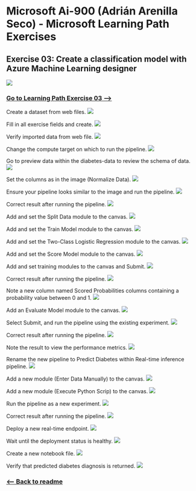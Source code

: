 # Microsoft Ai-900 (Adrián Arenilla Seco) - Microsoft Learning Path Exercises


## Exercise 03: Create a classification model with Azure Machine Learning designer
![](diabetes.png)

### [Go to Learning Path Exercise 03 -->](https://docs.microsoft.com/en-gb/learn/modules/create-classification-model-azure-machine-learning-designer)


Create a dataset from web files.
![](Evidences/Image01.png)


Fill in all exercise fields and create.
![](Evidences/Image02.png)


Verify imported data from web file.
![](Evidences/Image03.png)


Change the compute target on which to run the pipeline.
![](Evidences/Image04.png)


Go to preview data within the diabetes-data to review the schema of data.
![](Evidences/Image05.png)


Set the columns as in the image (Normalize Data).
![](Evidences/Image06.png)


Ensure your pipeline looks similar to the image and run the pipeline.
![](Evidences/Image07.png)


Correct result after running the pipeline.
![](Evidences/Image08.png)


Add and set the Split Data module to the canvas.
![](Evidences/Image09.png)


Add and set the Train Model module to the canvas.
![](Evidences/Image10.png)


Add and set the Two-Class Logistic Regression module to the canvas.
![](Evidences/Image11.png)


Add and set the Score Model module to the canvas.
![](Evidences/Image12.png)


Add and set training modules to the canvas and Submit.
![](Evidences/Image13.png)


Correct result after running the pipeline.
![](Evidences/Image14.png)


Note a new column named Scored Probabilities columns containing a probability value between 0 and 1.
![](Evidences/Image15.png)


Add an Evaluate Model module to the canvas.
![](Evidences/Image16.png)


Select Submit, and run the pipeline using the existing experiment.
![](Evidences/Image17.png)


Correct result after running the pipeline.
![](Evidences/Image18.png)


Note the result to view the performance metrics.
![](Evidences/Image19.png)


Rename the new pipeline to Predict Diabetes within Real-time inference pipeline.
![](Evidences/Image20.png)


Add a new module (Enter Data Manually) to the canvas.
![](Evidences/Image21.png)


Add a new module (Execute Python Scrip) to the canvas.
![](Evidences/Image22.png)


Run the pipeline as a new experiment.
![](Evidences/Image23.png)


Correct result after running the pipeline.
![](Evidences/Image24.png)


Deploy a new real-time endpoint.
![](Evidences/Image25.png)


Wait until the deployment status is healthy.
![](Evidences/Image26.png)


Create a new notebook file.
![](Evidences/Image27.png)


Verify that predicted diabetes diagnosis is returned.
![](Evidences/Image28.png)


### [<-- Back to readme](../../../../)